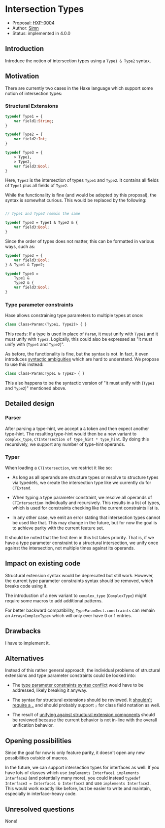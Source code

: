 # Intersection Types

* Proposal: [HXP-0004](0004-intersection-types.md)
* Author: [Simn](https://github.com/simn)
* Status: implemented in 4.0.0

## Introduction

Introduce the notion of intersection types using a `Type1 & Type2` syntax.


## Motivation

There are currently two cases in the Haxe language which support some notion of intersection types:

### Structural Extensions

```haxe
typedef Type1 = {
	var field1:String;
}

typedef Type2 = {
	var field2:Int;
}

typedef Type3 = {
	> Type1,
	> Type2,
	var field3:Bool;
}
```

Here, `Type3` is the intersection of types `Type1` and `Type2`. It contains all fields of `Type1` plus all fields of `Type2`.

While the functionality is fine (and would be adopted by this proposal), the syntax is somewhat curious. This would be replaced by the following:

```haxe

// Type1 and Type2 remain the same

typedef Type3 = Type1 & Type2 & {
	var field3:Bool;
}
```

Since the order of types does not matter, this can be formatted in various ways, such as:

```haxe
typedef Type3 = {
	var field3:Bool;
} & Type1 & Type2;

typedef Type3 =
	Type1 &
	Type2 & {
	var field3:Bool;
}
```

### Type parameter constraints

Haxe allows constraining type parameters to multiple types at once:

```haxe
class Class<Param:(Type1, Type2)> { }
```

This reads: If a type is used in place of `Param`, it must unify with `Type1` and it must unify with `Type2`. Logically, this could also be expressed as "it must unify with (`Type1` and `Type2`)".

As before, the functionality is fine, but the syntax is not. In fact, it even introduces [syntactic ambiguities](https://github.com/HaxeFoundation/haxe/issues/7006) which are hard to understand. We propose to use this instead:

```haxe
class Class<Param:Type1 & Type2> { }
```

This also happens to be the syntactic version of "it must unify with (`Type1` and `Type2`)" mentioned above.


## Detailed design

### Parser

After parsing a type-hint, we accept a `&` token and then expect another type-hint. The resulting type-hint would then be a new variant to `complex_type`, `CTIntersection of type_hint * type_hint`. By doing this recursively, we support any number of type-hint operands.

### Typer

When loading a `CTIntersection`, we restrict it like so:

* As long as all operands are structure types or resolve to structure types via typedefs, we create the intersection type like we currently do for `CTExtend`.

* When typing a type parameter constraint, we resolve all operands of `CTIntersection` individually and recursively. This results in a list of types, which is used for constraints checking like the current constraints list is.

* In any other case, we emit an error stating that intersection types cannot be used like that. This may change in the future, but for now the goal is to achieve parity with the current feature set.

It should be noted that the first item in this list takes priority. That is, if we have a type parameter constraint to a structural intersection, we unify once against the intersection, not multiple times against its operands.


## Impact on existing code

Structural extension syntax would be deprecated but still work. However, the current type parameter constraints syntax should be removed, which breaks code using it.

The introduction of a new variant to `complex_type` (`ComplexType`) might require some macros to add additional patterns.

For better backward compatibility, `TypeParamDecl.constraints` can remain an `Array<ComplexType>` which will only ever have 0 or 1 entries.


## Drawbacks

I have to implement it.


## Alternatives

Instead of this rather general approach, the individual problems of structural extensions and type parameter constraints could be looked into:

* The [type parameter constraints syntax conflict](https://github.com/HaxeFoundation/haxe/issues/7006) would have to be addressed, likely breaking it anyway.

* The syntax for structural extensions should be reviewed. It [shouldn't require a `,`](https://github.com/HaxeFoundation/haxe/issues/7036) and should probably support `;` for class field notation as well.

* The result of [unifying against structural extension components](https://github.com/HaxeFoundation/haxe/issues/5225) should be reviewed because the current behavior is not in-line with the overall unification behavior.


## Opening possibilities

Since the goal for now is only feature parity, it doesn't open any new possibilities outside of macros.

In the future, we can support intersection types for interfaces as well. If you have lots of classes which use `implements Interface1 implements Interface2` (and potentially many more), you could instead `typedef Interface3 = Interface1 & Interface2` and use `implements Interface3`. This would work exactly like before, but be easier to write and maintain, especially in interface-heavy code.

## Unresolved questions

None!
